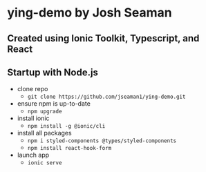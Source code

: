 # ying-demo by Josh Seaman

## Created using Ionic Toolkit, Typescript, and React

## Startup with Node.js
- clone  repo
    - ```git clone https://github.com/jseaman1/ying-demo.git```
- ensure npm is up-to-date
    - ```npm upgrade```
- install ionic
    - ```npm install -g @ionic/cli```
- install all packages
    - ```npm i styled-components @types/styled-components```
    - ```npm install react-hook-form```
- launch app
    - ```ionic serve```

